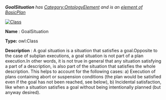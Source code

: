 ___GoalSituation__ 
 has
 [Category:OntologyElement](../../Category/OntologyElement "Category:OntologyElement") 
 and is an
 [element of](../../Property/ElementOf "Property:ElementOf") 
[BasicPlan](../../Submissions/BasicPlan "Submissions:BasicPlan")_




  





[![Class](../../images/thumb/2/27/Class.gif/45px-Class.gif)](../../Image/Class.gif "Class")


__Name__ 
 : GoalSituation
 



__Type:__ 
 owl:Class
 



__Description__ 
 : A goal situation is a situation that satisfies a goal.Opposite to the case of subplan executions, a goal situation is not part of a plan execution.In other words, it is not true in general that any situation satisfying a part of a description, is also part of the situation that satisfies the whole description. This helps to account for the following cases: a) Execution of plans containing abort or suspension conditions (the plan would be satisfied even if the goal has not been reached, see below), b) Incidental satisfaction, like when a situation satisfies a goal without being intentionally planned (but anyway desired).